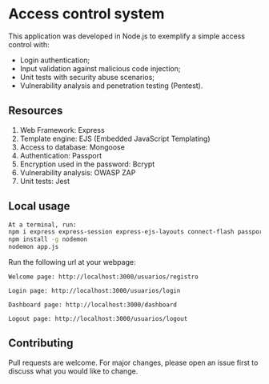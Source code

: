 # Access control system
This application was developed in Node.js to exemplify a simple access control with:
- Login authentication;
- Input validation against malicious code injection;
- Unit tests with security abuse scenarios;
- Vulnerability analysis and penetration testing (Pentest). 

## Resources
1. Web Framework: Express
2. Template engine: EJS (Embedded JavaScript Templating)
3. Access to database: Mongoose
4. Authentication: Passport
5. Encryption used in the password: Bcrypt
6. Vulnerability analysis: OWASP ZAP
7. Unit tests: Jest

## Local usage
```bash
At a terminal, run: 
npm i express express-session express-ejs-layouts connect-flash passport passport-local mongoose bcrypt ejs 
npm install -g nodemon
nodemon app.js 
```
Run the following url at your webpage:
```text
Welcome page: http://localhost:3000/usuarios/registro  
```
```text
Login page: http://localhost:3000/usuarios/login
```
```text
Dashboard page: http://localhost:3000/dashboard
```
```text
Logout page: http://localhost:3000/usuarios/logout  
```

## Contributing
Pull requests are welcome. For major changes, please open an issue first to discuss what you would like to change.







